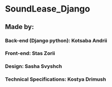 # SoundLease_Django
## Made by:
### Back-end (Django python): Kotsaba Andrii
### Front-end: Stas Zorii
### Design: Sasha Svyshch
### Technical Specifications: Kostya Drimush
